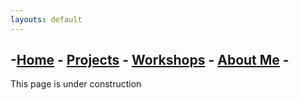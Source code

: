 ```yaml
---
layouts: default
---
```

## -[Home](./index.md) - [Projects](./projects/index.md) - [Workshops](./workshops/index.md) - [About Me](./CV/index.md) -

This page is under construction
